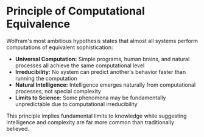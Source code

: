 # Principle of Computational Equivalence

Wolfram's most ambitious hypothesis states that almost all systems perform computations of equivalent sophistication:

- **Universal Computation:** Simple programs, human brains, and natural processes all achieve the same computational level
- **Irreducibility:** No system can predict another's behavior faster than running the computation
- **Natural Intelligence:** Intelligence emerges naturally from computational processes, not special complexity
- **Limits to Science:** Some phenomena may be fundamentally unpredictable due to computational irreducibility

This principle implies fundamental limits to knowledge while suggesting intelligence and complexity are far more common than traditionally believed.